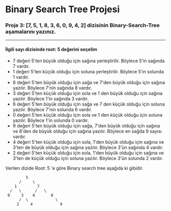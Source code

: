 # Binary Search Tree Projesi
### Proje 3: [7, 5, 1, 8, 3, 6, 0, 9, 4, 2] dizisinin Binary-Search-Tree aşamalarını yazınız.
***
#### İlgili sayı dizisinde root: 5 değerini seçelim
- 7 değeri 5'ten büyük olduğu için sağına yerleştirilir. Böylece 5'in sağında 7 vardır.
- 1 değeri 5'ten küçük olduğu için soluna yerleştirilir. Böylece 5'in solunda 1 vardır.
- 8 değeri 5'ten büyük olduğu için sağa ve 7'den büyük olduğu için sağına yazılır. Böylece 7'nin sağında 8 vardır.
- 3 değeri 5'ten küçük olduğu için sola ve 1 den büyük olduğu için sağına yazılır. Böylece 1'in sağında 3 vardır.
- 6 değeri 5'ten büyük olduğu için sağa ve 7 den küçük olduğu için soluna yazılır. Böylece 7'nin solunda 6 vardır.
- 0 değeri 5'ten küçük olduğu için sola ve 1 den küçük olduğu için soluna yazılır. Böylece 1'in solunda 0 vardır.
- 9 değeri 5'ten büyük olduğu için sağa, 7'den büyük olduğu için sağına ve 8'den de büyük olduğu için sağına yazılır. Böylece en sağda 9 sayısı vardır.
- 4 değeri 5'ten küçük olduğu için sola, 1'den büyük olduğu için sağına ve 3'ten de büyük olduğu için sağına yazılır. Böylece 3'ün sağında 4 vardır.
- 2 değeri 5'ten küçük olduğu için sola, 1'den büyük olduğu için sağına ve 3'ten de küçük olduğu için soluna yazılır. Böylece 3'ün solunda 2 vardır.

Verilen dizide Root: 5 'e göre Binary search tree aşağıda ki gibidir.

             5
          /     \
        1         7
      /   \      /   \
     0     3    6       8
          /  \            \
         2     4            9

